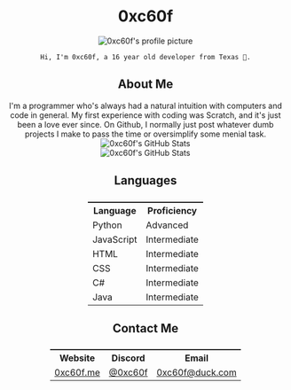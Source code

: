 <!-- Make a center div -->
<div align="center">
    <h1>0xc60f</h1>
    <img src="https://cdn.discordapp.com/avatars/942859618130989087/a_f861110e6931f635bf1ebf594d894c83.gif?size=128" alt="0xc60f's profile picture">

    Hi, I'm 0xc60f, a 16 year old developer from Texas 🤠.



<!-- Make a h2 header with the color blue -->
<h2 align="center">About Me</h2>
I'm a programmer who's always had a natural intuition with computers and code in general. My 
first experience with coding was Scratch, and it's just been a love ever since. On Github, I normally
just post whatever dumb projects I make to pass the time or oversimplify some menial task.

<!-- Make a div with the color blue -->
<div>
    <img src="https://github-readme-stats.vercel.app/api?username=0xc60f&show_icons=true&theme=radical" alt="0xc60f's GitHub Stats">
</div>

<!-- Add more github cards -->
<div>
    <img src="https://github-readme-stats.vercel.app/api/top-langs/?username=0xc60f&layout=compact&theme=radical" alt="0xc60f's GitHub Stats">
</div>


<h2 align="center">Languages</h2>
<!-- Make a table -->
<table style="display: flex; justify-content: center;">
    <tr>
        <th>Language</th>
        <th>Proficiency</th>
    </tr>
    <tr>
        <td>Python</td>
        <td>Advanced</td>
    </tr>
    <tr>
        <td>JavaScript</td>
        <td>Intermediate</td>
    </tr>
    <tr>
        <td>HTML</td>
        <td>Intermediate</td>
    </tr>
    <tr>
        <td>CSS</td>
        <td>Intermediate</td>
    </tr>
    <tr>
        <td>C#</td>
        <td>Intermediate</td>
    </tr>
    <tr>
        <td>Java</td>
        <td>Intermediate</td>
    </tr>
</table>

<h2 align="center">Contact Me</h2>
<!-- Make a table -->

<table style="display: flex; justify-content: center;">
    <tr>
        <th>Website</th>
        <th>Discord</th>
        <th>Email</th>
    </tr>
    <tr>
        <td><a href="https://0xc60f.me">0xc60f.me</a></td>
        <td><a href="https://discord.com/users/942859618130989087">@0xc60f</a></td>
        <td><a href="mailto:0xc60f@duck.com">0xc60f@duck.com</a></td>
    </tr>
</table>

</div>
